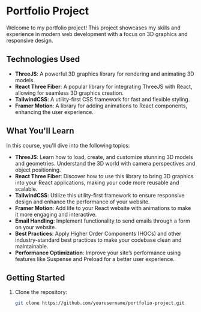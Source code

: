 # Portfolio Project

Welcome to my portfolio project! This project showcases my skills and experience in modern web development with a focus on 3D graphics and responsive design.

## Technologies Used

- **ThreeJS**: A powerful 3D graphics library for rendering and animating 3D models.
- **React Three Fiber**: A popular library for integrating ThreeJS with React, allowing for seamless 3D graphics creation.
- **TailwindCSS**: A utility-first CSS framework for fast and flexible styling.
- **Framer Motion**: A library for adding animations to React components, enhancing the user experience.

## What You'll Learn

In this course, you'll dive into the following topics:

- **ThreeJS**: Learn how to load, create, and customize stunning 3D models and geometries. Understand the 3D world with camera perspectives and object positioning.
- **React Three Fiber**: Discover how to use this library to bring 3D graphics into your React applications, making your code more reusable and scalable.
- **TailwindCSS**: Utilize this utility-first framework to ensure responsive design and enhance the performance of your website.
- **Framer Motion**: Add life to your React website with animations to make it more engaging and interactive.
- **Email Handling**: Implement functionality to send emails through a form on your website.
- **Best Practices**: Apply Higher Order Components (HOCs) and other industry-standard best practices to make your codebase clean and maintainable.
- **Performance Optimization**: Improve your site’s performance using features like Suspense and Preload for a better user experience.

## Getting Started

1. Clone the repository:
   ```bash
   git clone https://github.com/yourusername/portfolio-project.git
